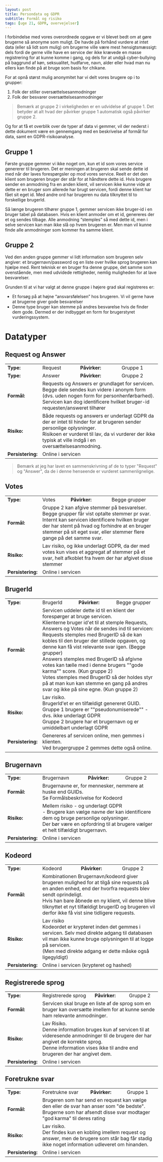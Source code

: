 ```yaml
---
layout: post
title: Persondata og GDPR
subtitle: Formål og risiko
tags: [uge 21, GDPR, overvejelser]
---
```


I forbindelse med vores overordnede opgave er vi blevet bedt om at gøre brugerne så  anonyme som muligt. De havde på forhånd vurdere at intet data (eller så lidt som mulig) om brugerne ville være mest hensigtsmæssigt: dels fordi de gerne ville have en service der ikke krævede en masse registrering for at kunne komme i gang, og dels for at undgå cyber-bullying på baggrund af køn, seksualitet, hudfarve, navn, alder eller hvad man nu ellers kan finde på at bruge som basis for chikane.

For at opnå størst mulig anonymitet har vi delt vores brugere op i to grupper:

1. Folk der stiller oversættelsesanmodninger
2. Folk der besvarer oversættelsesanmodninger

> Bemærk at gruppe 2 i virkeligheden er en udvidelse af gruppe 1. Det betyder at alt hvad der påvirker gruppe 1 automatisk også påvirker gruppe 2.

Og for at få et overblik over de typer af data vi gemmer, vil der nederst i dette dokument være en gennemgang med en beskrivelse af formål for data, samt en GDPR-risikoanalyse.

## Gruppe 1
Første gruppe gemmer vi ikke noget om, kun et id som vores service genererer til brugeren. Det er meningen at brugeren skal sende dette id med når der laves forespørgsler op mod vores service. Reelt er det den klient som brugeren bruger der står for at håndtere dette id. Hvis brugere sender en anmodning fra en anden klient, vil servicen ikke kunne vide at dette er en bruger som allerede har brugt servicen, fordi denne klient har fået sit eget id. Med andre ord har brugeren nu data tilknyttet til to forskellige brugerId.

Så længe brugeren tilhører gruppe 1, gemmer servicen ikke bruger-id i en bruger tabel på databasen. Hvis en klient anmoder om et id, genereres der et og sendes tilbage. Alle anmodning “stemples” så med dette id, men i selve servicen kan man ikke slå op hvem brugeren er. Men man vil kunne finde alle anmodninger som kommer fra samme klient.

## Gruppe 2
Ved den anden gruppe gemmer vi lidt information som brugeren selv angiver: et brugernavn/password og en liste over hvilke sprog brugeren kan hjælpe med.
Rent teknisk er en bruger fra denne gruppe, det samme som ovenstående, men med udvidede rettigheder, nemlig muligheden for at lave besvarelser.

Grunden til at vi har valgt at denne gruppe i højere grad skal registreres er:
- Et forsøg på at højne “ansvarsfølelsen” hos brugeren. Vi vil gerne have at brugerne giver gode besvarelser
- Denne type bruger kan stemme på andres besvarelse hvis de finder dem gode. Dermed er der indbygget en form for brugerstyret vurderingssystem. 

# Datatyper
## Request og Answer
<table>
  <tr>
    <td><b>Type:</b></td>
    <td>Request</td>
    <td><b>Påvirker:</b></td>
    <td>Gruppe 1</td>
  </tr>
  <tr>
    <td><b>Type:</b></td>
    <td>Answer</td>
    <td><b>Påvirker:</b></td>
    <td>Gruppe 2</td>
  </tr>
  <tr>
    <td><b>Formål:</b></td>
    <td colspan="3">Requests og Answers er grundlaget for servicen. Begge dele sendes kun videre i anonym form (dvs. uden nogen form for personhenførbarhed). <br>
Servicen kan dog identificere hvilket bruger-id requesten/answeret tilhører</td>
  </tr>
  <tr>
    <td><b>Risiko:</b></td>
    <td colspan="3">Både requests og answers er underlagt GDPR da der er intet til hinder for at brugeren sender personlige oplysninger. <br>
Risikoen er vurderet til lav, da vi vurderer der ikke typisk at ville indgå i en oversættelsesanmodning.</td>
  </tr>
  <tr>
    <td><b>Persistering:</b></td>
    <td colspan="3">Online i servicen</td>
  </tr>
</table>

> Bemærk at jeg har lavet en sammenskrivning af de to typer "Request" og "Answer", da de i denne henseende er vurderet sammenlignelige.

## Votes

<table>
  <tr>
    <td><b>Type:</b></td>
    <td>Votes</td>
    <td><b>Påvirker:</b></td>
    <td>Begge grupper</td>
  </tr>
  <tr>
    <td><b>Formål:</b></td>
    <td colspan="3">Gruppe 2 kan afgive stemmer på besvarelser. <br>Begge grupper får vist optalte stemmer pr svar. <br>Internt kan servicen identificere hvilken bruger der har stemt på hvad og forhindre at en bruger stemmer på sit eget svar, eller stemmer flere gange på det samme svar.</td>
  </tr>
  <tr>
    <td><b>Risiko:</b></td>
    <td colspan="3">Lav risiko, og ikke underlagt GDPR, da der med votes kun vises et aggregat af stemmer på et svar, helt afkoblet fra hvem der har afgivet disse stemmer</td>
  </tr>
    <tr>
    <td><b>Persistering:</b></td>
    <td colspan="3">Online i servicen</td>
  </tr>
</table>

## BrugerId

<table>
  <tr>
    <td><b>Type:</b></td>
    <td>BrugerId</td>
    <td><b>Påvirker:</b></td>
    <td>Begge grupper</td>
  </tr>
  <tr>
    <td><b>Formål:</b></td>
    <td colspan="3">Servicen uddeler dette id til en klient der forespørger at bruge servicen.<br>
 Klienterne bruger id'et til at stemple Requests, Answers og Votes når de sendes ind til servicen:<br>
 Requests stemples med BrugerID så de kan kobles til den bruger der stillede opgaven, og denne kan få vist relevante svar igen. (Begge grupper)<br>
 Answers stemples med BrugerID så afgivne votes kan tælle med i denne brugers ""gode karma"" score. (Kun gruppe 2)<br>
 Votes stemples med BrugerID så der holdes styr på at man kun kan stemme en gang på andres svar og ikke på sine egne. (Kun gruppe 2)</td>
  </tr>
  <tr>
    <td><b>Risiko:</b></td>
    <td colspan="3">Lav risiko. <br>
 BrugerId'et er en tilfældigt genereret GUID.<br>
 Gruppe 1 brugere er ""pseudonumiserede"" - dvs. ikke underlagt GDPR<br>
 Gruppe 2 brugere har et brugernavn og er umiddelbart underlagt GDPR</td>
  </tr>
    <tr>
    <td><b>Persistering:</b></td>
    <td colspan="3">Genereres af servicen online, men gemmes i klienten.<br> Ved brugergruppe 2 gemmes dette også online.</td>
  </tr>
</table>

## Brugernavn

<table>
  <tr>
    <td><b>Type:</b></td>
    <td>Brugernavn</td>
    <td><b>Påvirker:</b></td>
    <td>Gruppe 2</td>
  </tr>
  <tr>
    <td><b>Formål:</b></td>
    <td colspan="3">Brugernavne er, for mennesker, nemmere at huske end GUIDs.<br>
 Se Formålsbeskrivelse for Kodeord</td>
  </tr>
  <tr>
    <td><b>Risiko:</b></td>
    <td colspan="3">Mellem risiko - og underlagt GDPR<br>
 - Brugere kan vælge navne der kan identificere dem og bruge personlige oplysninger.<br>
 Der bør være en opfordring til at brugere vælger et helt tilfældigt brugernavn.</td>
  </tr>
    <tr>
    <td><b>Persistering:</b></td>
    <td colspan="3">Online i servicen</td>
  </tr>
</table>

## Kodeord

<table>
  <tr>
    <td><b>Type:</b></td>
    <td>Kodeord</td>
    <td><b>Påvirker:</b></td>
    <td>Gruppe 2</td>
  </tr>
  <tr>
    <td><b>Formål:</b></td>
    <td colspan="3">Kombinationen Brugernavn/kodeord giver brugeren mulighed for at tilgå sine requests på en anden enhed, end der hvorfra requests blev sendt oprindeligt.<br>
 Hvis han bare åbnede en ny klient, vil denne blive tilknyttet et nyt tilfældigt brugerID og brugeren vil derfor ikke få vist sine tidligere requests.</td>
  </tr>
  <tr>
    <td><b>Risiko:</b></td>
    <td colspan="3">Lav risiko<br>
 Kodeordet er krypteret inden det gemmes i servicen. Selv med direkte adgang til databasen vil man ikke kunne bruge oplysningen til at logge på servicen. <br>
(Men med direkte adgang er dette måske også ligegyldigt)</td>
  </tr>
    <tr>
    <td><b>Persistering:</b></td>
    <td colspan="3">Online i servicen (krypteret og hashed)</td>
  </tr>
</table>


## Registrerede sprog

<table>
  <tr>
    <td><b>Type:</b></td>
    <td>Registrerede sprog</td>
    <td><b>Påvirker:</b></td>
    <td>Gruppe 2</td>
  </tr>
  <tr>
    <td><b>Formål:</b></td>
    <td colspan="3">Servicen skal bruge en liste af de sprog som en bruger kan oversætte imellem for at kunne sende ham relevante anmodninger.</td>
  </tr>
  <tr>
    <td><b>Risiko:</b></td>
    <td colspan="3">Lav Risiko.<br>
Denne information bruges kun af servicen til at videresende anmodninger til de brugere der har angivet de korrekte sprog. <br>
Denne information vises ikke til andre end brugeren der har angivet dem.</td>
  </tr>
    <tr>
    <td><b>Persistering:</b></td>
    <td colspan="3">Online i servicen</td>
  </tr>
</table>

## Foretrukne svar

<table>
  <tr>
    <td><b>Type:</b></td>
    <td>Foretrukne svar</td>
    <td><b>Påvirker:</b></td>
    <td>Gruppe 1</td>
  </tr>
  <tr>
    <td><b>Formål:</b></td>
    <td colspan="3">Brugeren som har send en request kan vælge den eller de svar han anser som "de bedste". Brugerne som har afsendt disse svar modtager "god karma" til deres rating</td>
  </tr>
  <tr>
    <td><b>Risiko:</b></td>
    <td colspan="3">Lav risiko.<br>
Der findes kun en kobling imellem request og answer, men de brugere som står bag får stadig ikke noget information udleveret om hinanden.
</td>
  </tr>
    <tr>
    <td><b>Persistering:</b></td>
    <td colspan="3">Online i servicen</td>
  </tr>
</table>
